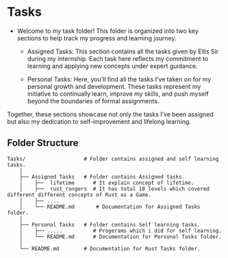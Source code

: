 # Tasks
 - Welcome to my task folder! This folder is organized into two key sections to help track my progress and learning journey.

   - Assigned Tasks: This section contains all the tasks given by Ellis Sir during my internship. Each task here reflects my commitment to learning and applying new concepts under expert guidance.

   - Personal Tasks: Here, you’ll find all the tasks I’ve taken on for my personal growth and development. These tasks represent my initiative to continually learn, improve my skills, and push myself beyond the boundaries of formal assignments.

 Together, these sections showcase not only the tasks I’ve been assigned but also my dedication to self-improvement and lifelong learning.

 

## Folder Structure
       
```
Tasks/                   # Folder contains assigned and self learning tasks.
    │                
    ├── Assigned Tasks   # Folder contains Assigned tasks.                 
    │    ├──  lifetime      # It explain concept of lifetime.
    │    ├──  rust_rangers  # It has total 18 levels which covered different different concepts of Rust as a Game.
    │    ├── ....            
    │    └── README.md       # Documentation for Assigned Tasks folder.
    │
    ├── Personal Tasks   # Folder contains Self learning tasks.         
    │    ├── .....          # Progerams which i did for self learning.
    │    └── README.md      # Documentation for Personal Tasks folder.
    │
    └── README.md        # Documentation for Rust Tasks folder.            
```

